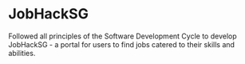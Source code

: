 # JobHackSG
Followed all principles of the Software Development Cycle to develop JobHackSG - a portal for users to find jobs catered to their skills and abilities.
